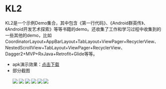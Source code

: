 # KL2
KL2是一个示例Demo集合，其中包含《第一行代码》、《Android群英传》、《Android开发艺术探索》等等书籍的demo。还收集了工作和学习过程中收集到的一些其他的demo，比如CoordinatorLayout+AppBarLayout+TabLayout+ViewPager+RecyclerView、NestedScrollView+TabLayout+ViewPager+RecyclerView、Dagger2+MVP+RxJava+Retrofit+Glide等等。
 * apk演示效果：[点击下载](https://raw.githubusercontent.com/jweihao/KL2/master/apk/kl2-debug.apk)
 * 部分截图<br><br>
![](https://github.com/jweihao/KL2/blob/master/imgs/KL1.png)
![](https://github.com/jweihao/KL2/blob/master/imgs/KL2.png)
![](https://github.com/jweihao/KL2/blob/master/imgs/kl3.png)
![](https://github.com/jweihao/KL2/blob/master/imgs/kl6.png)
![](https://github.com/jweihao/KL2/blob/master/imgs/kl7.png)
![](https://github.com/jweihao/KL2/blob/master/imgs/kl8.png)
